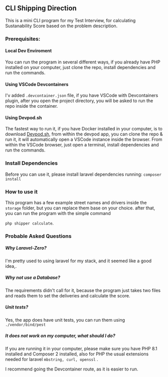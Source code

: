 ## CLI Shipping Direction

This is a mini CLI program for my Test Interview, for calculating Sustanability Score based on the problem description.

### Prerequisites:

#### Local Dev Enviroment

You can run the program in several different ways, if you already have PHP installed on your computer, just clone the repo, install dependencies and run the commands.

#### Using VSCode Devcontainers

I'v added `.devcontainer.json` file, if you have VSCode with Devcontainers plugin, after you open the project directory, you will be asked to run the repo inside the container.

#### Using Devpod.sh

The fastest way to run it, if you have Docker installed in your computer, is to download [Devpod.sh](https://devpod.sh/), from within the devpod app, you can clone the repo & run it, it will automatically open a VSCode instance inside the browser. 
From within the VSCode browser, just open a terminal, install dependencies and run the commands.

### Install Dependencies

Before you can use it, please install laravel dependencies running:
`composer install`

### How to use it

This program has a few example street names and drivers inside the `storage` folder, but you can replace them base on your choice.
after that, you can run the program with the simple command 

`php shipper calculate`.

### Probable Asked Questions

##### Why Laravel-Zero?

I'm pretty used to using laravel for my stack, and it seemed like a good idea,.

##### Why not use a Database?

The requirements didn't call for it, because the program just takes two files and reads them to set the deliveries and calculate the score.

##### Unit tests?

Yes, the app does have unit tests, you can run them using `./vendor/bind/pest` 

##### It does not work on my computer, what should I do?

If you are running it in your computer, please make sure you have PHP 8.1 installed and Composer 2 installed, also for PHP the usual extensions needed for laravel
`mbstring, curl, openssl` .

I recommend going the Devcontainer route, as it is easier to run.
